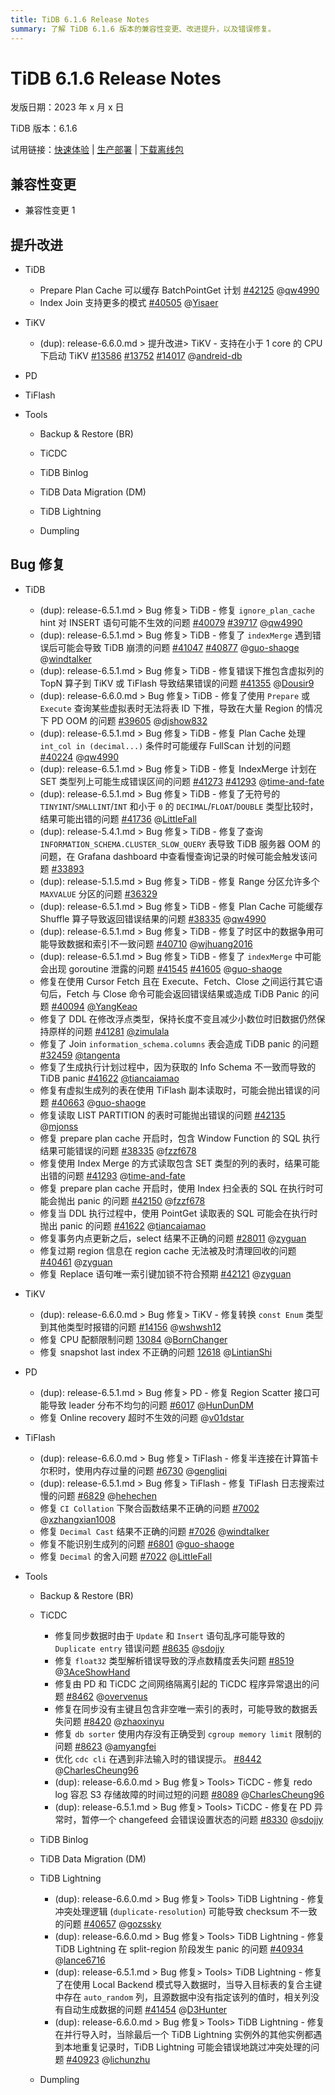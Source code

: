 ```yaml
---
title: TiDB 6.1.6 Release Notes
summary: 了解 TiDB 6.1.6 版本的兼容性变更、改进提升，以及错误修复。
---
```


# TiDB 6.1.6 Release Notes

发版日期：2023 年 x 月 x 日

TiDB 版本：6.1.6

试用链接：[快速体验](https://docs.pingcap.com/zh/tidb/v6.1/quick-start-with-tidb) | [生产部署](https://docs.pingcap.com/zh/tidb/v6.1/production-deployment-using-tiup) | [下载离线包](https://cn.pingcap.com/product-community/?version=v6.1.6#version-list)

## 兼容性变更

- 兼容性变更 1

## 提升改进

+ TiDB
	- Prepare Plan Cache 可以缓存 BatchPointGet 计划 [#42125](https://github.com/pingcap/tidb/issues/42125) @[qw4990](https://github.com/qw4990)
	- Index Join 支持更多的模式 [#40505](https://github.com/pingcap/tidb/issues/40505) @[Yisaer](https://github.com/Yisaer)

+ TiKV

    - (dup): release-6.6.0.md > 提升改进> TiKV - 支持在小于 1 core 的 CPU 下启动 TiKV [#13586](https://github.com/tikv/tikv/issues/13586) [#13752](https://github.com/tikv/tikv/issues/13752) [#14017](https://github.com/tikv/tikv/issues/14017) @[andreid-db](https://github.com/andreid-db)

+ PD

+ TiFlash

+ Tools

    + Backup & Restore (BR)

    + TiCDC

    + TiDB Binlog

    + TiDB Data Migration (DM)

    + TiDB Lightning

    + Dumpling

## Bug 修复

+ TiDB

    - (dup): release-6.5.1.md > Bug 修复> TiDB - 修复 `ignore_plan_cache` hint 对 INSERT 语句可能不生效的问题 [#40079](https://github.com/pingcap/tidb/issues/40079) [#39717](https://github.com/pingcap/tidb/issues/39717) @[qw4990](https://github.com/qw4990)
    - (dup): release-6.5.1.md > Bug 修复> TiDB - 修复了 `indexMerge` 遇到错误后可能会导致 TiDB 崩溃的问题 [#41047](https://github.com/pingcap/tidb/issues/41047) [#40877](https://github.com/pingcap/tidb/issues/40877) @[guo-shaoge](https://github.com/guo-shaoge) @[windtalker](https://github.com/windtalker)
    - (dup): release-6.5.1.md > Bug 修复> TiDB - 修复错误下推包含虚拟列的 TopN 算子到 TiKV 或 TiFlash 导致结果错误的问题 [#41355](https://github.com/pingcap/tidb/issues/41355) @[Dousir9](https://github.com/Dousir9)
    - (dup): release-6.6.0.md > Bug 修复> TiDB - 修复了使用 `Prepare` 或 `Execute` 查询某些虚拟表时无法将表 ID 下推，导致在大量 Region 的情况下 PD OOM 的问题 [#39605](https://github.com/pingcap/tidb/issues/39605) @[djshow832](https://github.com/djshow832)
    - (dup): release-6.5.1.md > Bug 修复> TiDB - 修复 Plan Cache 处理 `int_col in (decimal...)` 条件时可能缓存 FullScan 计划的问题 [#40224](https://github.com/pingcap/tidb/issues/40224) @[qw4990](https://github.com/qw4990)
    - (dup): release-6.5.1.md > Bug 修复> TiDB - 修复 IndexMerge 计划在 SET 类型列上可能生成错误区间的问题 [#41273](https://github.com/pingcap/tidb/issues/41273) [#41293](https://github.com/pingcap/tidb/issues/41293) @[time-and-fate](https://github.com/time-and-fate)
    - (dup): release-6.5.1.md > Bug 修复> TiDB - 修复了无符号的 `TINYINT`/`SMALLINT`/`INT` 和小于 `0` 的 `DECIMAL`/`FLOAT`/`DOUBLE` 类型比较时，结果可能出错的问题 [#41736](https://github.com/pingcap/tidb/issues/41736) @[LittleFall](https://github.com/LittleFall)
    - (dup): release-5.4.1.md > Bug 修复> TiDB - 修复了查询 `INFORMATION_SCHEMA.CLUSTER_SLOW_QUERY` 表导致 TiDB 服务器 OOM 的问题，在 Grafana dashboard 中查看慢查询记录的时候可能会触发该问题 [#33893](https://github.com/pingcap/tidb/issues/33893)
    - (dup): release-5.1.5.md > Bug 修复> TiDB - 修复 Range 分区允许多个 `MAXVALUE` 分区的问题 [#36329](https://github.com/pingcap/tidb/issues/36329)
    - (dup): release-6.5.1.md > Bug 修复> TiDB - 修复 Plan Cache 可能缓存 Shuffle 算子导致返回错误结果的问题 [#38335](https://github.com/pingcap/tidb/issues/38335) @[qw4990](https://github.com/qw4990)
    - (dup): release-6.5.1.md > Bug 修复> TiDB - 修复了时区中的数据争用可能导致数据和索引不一致问题 [#40710](https://github.com/pingcap/tidb/issues/40710) @[wjhuang2016](https://github.com/wjhuang2016)
    - (dup): release-6.5.1.md > Bug 修复> TiDB - 修复了 `indexMerge` 中可能会出现 goroutine 泄露的问题 [#41545](https://github.com/pingcap/tidb/issues/41545) [#41605](https://github.com/pingcap/tidb/issues/41605) @[guo-shaoge](https://github.com/guo-shaoge)
    - 修复在使用 Cursor Fetch 且在 Execute、Fetch、Close 之间运行其它语句后，Fetch 与 Close 命令可能会返回错误结果或造成 TiDB Panic 的问题 [#40094](https://github.com/pingcap/tidb/issues/40094) [@YangKeao](https://github.com/YangKeao)
    - 修复了 DDL 在修改浮点类型，保持长度不变且减少小数位时旧数据仍然保持原样的问题 [#41281](https://github.com/pingcap/tidb/issues/41281) [@zimulala](https://github.com/zimulala)
    - 修复了 Join `information_schema.columns` 表会造成 TiDB panic 的问题 [#32459](https://github.com/pingcap/tidb/issues/32459) [@tangenta](https://github.com/tangenta)
    - 修复了生成执行计划过程中，因为获取的 Info Schema 不一致而导致的 TiDB panic [#41622](https://github.com/pingcap/tidb/issues/41622) [@tiancaiamao](https://github.com/tiancaiamao)
    - 修复有虚拟生成列的表在使用 TiFlash 副本读取时，可能会抛出错误的问题 [#40663](https://github.com/pingcap/tidb/issues/40663) @[guo-shaoge](https://github.com/guo-shaoge)
    - 修复读取 LIST PARTITION 的表时可能抛出错误的问题 [#42135](https://github.com/pingcap/tidb/issues/42135) @[mjonss](https://github.com/mjonss)
    - 修复 prepare plan cache 开启时，包含 Window Function 的 SQL 执行结果可能错误的问题 [#38335](https://github.com/pingcap/tidb/issues/38335) @[fzzf678](https://github.com/fzzf678)
    - 修复使用 Index Merge 的方式读取包含 SET 类型的列的表时，结果可能出错的问题 [#41293](https://github.com/pingcap/tidb/issues/41293) @[time-and-fate](https://github.com/time-and-fate)
    - 修复 prepare plan cache 开启时，使用 Index 扫全表的 SQL 在执行时可能会抛出 panic 的问题 [#42150](https://github.com/pingcap/tidb/issues/42150) @[fzzf678](https://github.com/fzzf678)
    - 修复当 DDL 执行过程中，使用 PointGet 读取表的 SQL 可能会在执行时抛出 panic 的问题 [#41622](https://github.com/pingcap/tidb/issues/41622) @[tiancaiamao](https://github.com/tiancaiamao)
    - 修复事务内点更新之后，select 结果不正确的问题 [#28011](https://github.com/pingcap/tidb/issues/28011) @[zyguan](https://github.com/zyguan)
    - 修复过期 region 信息在 region cache 无法被及时清理回收的问题 [#40461](https://github.com/pingcap/tidb/issues/40461) @[zyguan](https://github.com/zyguan)
    - 修复 Replace 语句唯一索引键加锁不符合预期 [#42121](https://github.com/pingcap/tidb/issues/42121) @[zyguan](https://github.com/zyguan)
+ TiKV

    - (dup): release-6.6.0.md > Bug 修复> TiKV - 修复转换 `const Enum` 类型到其他类型时报错的问题 [#14156](https://github.com/tikv/tikv/issues/14156) @[wshwsh12](https://github.com/wshwsh12)
    - 修复 CPU 配额限制问题 [13084](https://github.com/tikv/tikv/issues/13084) @[BornChanger](https://github.com/BornChanger)
    - 修复 snapshot last index 不正确的问题 [12618](https://github.com/tikv/tikv/issues/12618) @[LintianShi](https://github.com/LintianShi)
+ PD

    - (dup): release-6.5.1.md > Bug 修复> PD - 修复 Region Scatter 接口可能导致 leader 分布不均匀的问题 [#6017](https://github.com/tikv/pd/issues/6017) @[HunDunDM](https://github.com/HunDunDM)
    - 修复 Online recovery 超时不生效的问题 @[v01dstar](https://github.com/v01dstar)

+ TiFlash

    - (dup): release-6.6.0.md > Bug 修复> TiFlash - 修复半连接在计算笛卡尔积时，使用内存过量的问题 [#6730](https://github.com/pingcap/tiflash/issues/6730) @[gengliqi](https://github.com/gengliqi)
    - (dup): release-6.5.1.md > Bug 修复> TiFlash - 修复 TiFlash 日志搜索过慢的问题 [#6829](https://github.com/pingcap/tiflash/issues/6829) @[hehechen](https://github.com/hehechen)
    - 修复 `CI Collation` 下聚合函数结果不正确的问题 [#7002](https://github.com/pingcap/tiflash/pull/7002) @[xzhangxian1008](https://github.com/xzhangxian1008)
    - 修复 `Decimal Cast` 结果不正确的问题 [#7026](https://github.com/pingcap/tiflash/pull/7026) @[windtalker](https://github.com/windtalker)
    - 修复不能识别生成列的问题 [#6801](https://github.com/pingcap/tiflash/issues/6801) @[guo-shaoge](https://github.com/guo-shaoge)
    - 修复 `Decimal` 的舍入问题 [#7022](https://github.com/pingcap/tiflash/issues/7022) @[LittleFall](https://github.com/LittleFall)

+ Tools

    + Backup & Restore (BR)

    + TiCDC
        - 修复同步数据时由于 `Update` 和 `Insert` 语句乱序可能导致的 `Duplicate entry` 错误问题 [#8635](https://github.com/pingcap/tiflow/pull/8635) @[sdojjy](https://github.com/sojjy)
        - 修复 `float32` 类型解析错误导致的浮点数精度丢失问题 [#8519](https://github.com/pingcap/tiflow/pull/8519) @[3AceShowHand](https://github.com/3AceShowHand)
        - 修复由 PD 和 TiCDC 之间网络隔离引起的 TiCDC 程序异常退出的问题 [#8462](https://github.com/pingcap/tiflow/pull/8642) @[overvenus](https://github.com/overvenus)
        - 修复在同步没有主键且包含非空唯一索引的表时，可能导致的数据丢失问题 [#8420](https://github.com/pingcap/tiflow/issues/8420) @[zhaoxinyu](https://github.com/zhaoxinyu)
        - 修复 `db sorter` 使用内存没有正确受到 `cgroup memory limit` 限制的问题 [#8623](https://github.com/pingcap/tiflow/pull/8623) @[amyangfei](https://github.com/amyangfei)
        - 优化 `cdc cli` 在遇到非法输入时的错误提示。 [#8442](https://github.com/pingcap/tiflow/pull/8442) @[CharlesCheung96](https://github.com/CharlesCheung96)
        - (dup): release-6.6.0.md > Bug 修复> Tools> TiCDC - 修复 redo log 容忍 S3 存储故障的时间过短的问题 [#8089](https://github.com/pingcap/tiflow/issues/8089) @[CharlesCheung96](https://github.com/CharlesCheung96)
        - (dup): release-6.5.1.md > Bug 修复> Tools> TiCDC - 修复在 PD 异常时，暂停一个 changefeed 会错误设置状态的问题 [#8330](https://github.com/pingcap/tiflow/issues/8330) @[sdojjy](https://github.com/sdojjy)

    + TiDB Binlog

    + TiDB Data Migration (DM)

    + TiDB Lightning

        - (dup): release-6.6.0.md > Bug 修复> Tools> TiDB Lightning - 修复冲突处理逻辑 (`duplicate-resolution`) 可能导致 checksum 不一致的问题 [#40657](https://github.com/pingcap/tidb/issues/40657) @[gozssky](https://github.com/gozssky)
        - (dup): release-6.6.0.md > Bug 修复> Tools> TiDB Lightning - 修复 TiDB Lightning 在 split-region 阶段发生 panic 的问题 [#40934](https://github.com/pingcap/tidb/issues/40934) @[lance6716](https://github.com/lance6716)
        - (dup): release-6.5.1.md > Bug 修复> Tools> TiDB Lightning - 修复了在使用 Local Backend 模式导入数据时，当导入目标表的复合主键中存在 `auto_random` 列，且源数据中没有指定该列的值时，相关列没有自动生成数据的问题 [#41454](https://github.com/pingcap/tidb/issues/41454) @[D3Hunter](https://github.com/D3Hunter)
        - (dup): release-6.6.0.md > Bug 修复> Tools> TiDB Lightning - 修复在并行导入时，当除最后一个 TiDB Lightning 实例外的其他实例都遇到本地重复记录时，TiDB Lightning 可能会错误地跳过冲突处理的问题 [#40923](https://github.com/pingcap/tidb/issues/40923) @[lichunzhu](https://github.com/lichunzhu)

    + Dumpling
